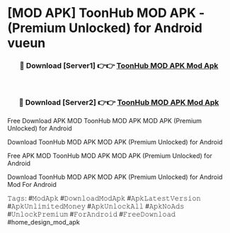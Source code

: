 # [MOD APK] ToonHub MOD APK - (Premium Unlocked) for Android vueun



<div align="center">
<h3>🔴 Download [Server1] 👉👉 <a href="https://momento.my/?title=ToonHub_MOD_APK">ToonHub MOD APK Mod Apk</a></h3><br>

<h3>🔴 Download [Server2] 👉👉 <a href="https://momento.my/?title=ToonHub_MOD_APK">ToonHub MOD APK Mod Apk</a></h3>
</div>



Free Download APK MOD ToonHub MOD APK MOD APK (Premium Unlocked) for Android

Download ToonHub MOD APK MOD APK (Premium Unlocked) for Android

Free APK MOD ToonHub MOD APK MOD APK (Premium Unlocked) for Android

Download ToonHub MOD APK MOD APK (Premium Unlocked) for Android Mod For Android

𝚃𝚊𝚐𝚜: #𝙼𝚘𝚍𝙰𝚙𝚔 #𝙳𝚘𝚠𝚗𝚕𝚘𝚊𝚍𝙼𝚘𝚍𝙰𝚙𝚔 #𝙰𝚙𝚔𝙻𝚊𝚝𝚎𝚜𝚝𝚅𝚎𝚛𝚜𝚒𝚘𝚗 #𝙰𝚙𝚔𝚄𝚗𝚕𝚒𝚖𝚒𝚝𝚎𝚍𝙼𝚘𝚗𝚎𝚢 #𝙰𝚙𝚔𝚄𝚗𝚕𝚘𝚌𝚔𝙰𝚕𝚕 #𝙰𝚙𝚔𝙽𝚘𝙰𝚍𝚜 #𝚄𝚗𝚕𝚘𝚌𝚔𝙿𝚛𝚎𝚖𝚒𝚞𝚖 #𝙵𝚘𝚛𝙰𝚗𝚍𝚛𝚘𝚒𝚍 #𝙵𝚛𝚎𝚎𝙳𝚘𝚠𝚗𝚕𝚘𝚊𝚍 #home_design_mod_apk
